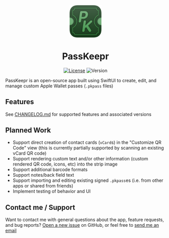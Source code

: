 <div align=center>

<img src="./static/RoundedIcon.png" alt="PassKeepr Icon" width="20%"/>

# PassKeepr

[![License](https://img.shields.io/badge/license-MIT-60A769)](./LICENSE.txt)
![Version](https://img.shields.io/badge/version-1.02-389144)

</div>

PassKeepr is an open-source app built using SwiftUI to create, edit, and manage custom Apple Wallet passes (`.pkpass` files)

## Features

See [CHANGELOG.md](./CHANGELOG.md) for supported features and associated versions

## Planned Work
* Support direct creation of contact cards (`vCard`s) in the "Customize QR Code" view (this is currently partially supported by scanning an existing vCard QR code)
* Support rendering custom text and/or other information (custom rendered QR code, icons, etc) into the strip image
* Support additional barcode formats
* Support notes/back field text
* Support importing and editing existing signed `.pkpass`es (i.e. from other apps or shared from friends)
* Implement testing of behavior and UI

## Contact me / Support

Want to contact me with general questions about the app, feature requests, and bug reports? [Open a new issue](https://github.com/AndrewHanshaw/PassKeepr/issues/new?template=Blank+issue) on GitHub, or feel free to [send me an email](mailto:passkeepr@andrewhanshaw.com)
